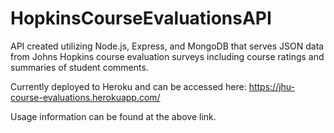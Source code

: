 # HopkinsCourseEvaluationsAPI

API created utilizing Node.js, Express, and MongoDB that serves JSON data from Johns Hopkins course evaluation surveys including course ratings and summaries of student comments.

Currently deployed to Heroku and can be accessed here: https://jhu-course-evaluations.herokuapp.com/

Usage information can be found at the above link.
